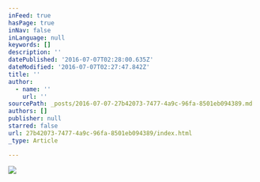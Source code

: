 ```yaml
---
inFeed: true
hasPage: true
inNav: false
inLanguage: null
keywords: []
description: ''
datePublished: '2016-07-07T02:28:00.635Z'
dateModified: '2016-07-07T02:27:47.842Z'
title: ''
author:
  - name: ''
    url: ''
sourcePath: _posts/2016-07-07-27b42073-7477-4a9c-96fa-8501eb094389.md
authors: []
publisher: null
starred: false
url: 27b42073-7477-4a9c-96fa-8501eb094389/index.html
_type: Article

---
```

![](https://the-grid-user-content.s3-us-west-2.amazonaws.com/5fe7e79f-a8b5-48ff-bcf6-0df58062350c.jpg)